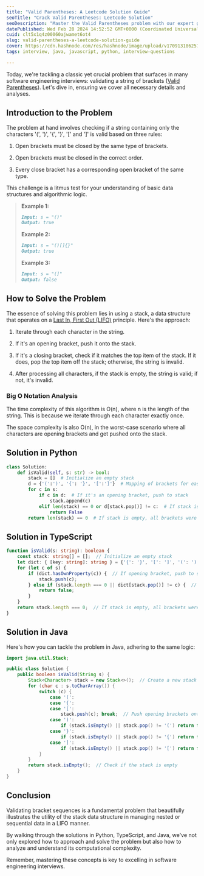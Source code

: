 ```yaml
---
title: "Valid Parentheses: A Leetcode Solution Guide"
seoTitle: "Crack Valid Parentheses: Leetcode Solution"
seoDescription: "Master the Valid Parentheses problem with our expert guide. Learn to solve it in Python, TypeScript, and Java with detailed code explanations."
datePublished: Wed Feb 28 2024 14:52:52 GMT+0000 (Coordinated Universal Time)
cuid: clt5x1q4z00060ajwamet6ot4
slug: valid-parentheses-a-leetcode-solution-guide
cover: https://cdn.hashnode.com/res/hashnode/image/upload/v1709131862575/8b80d728-d1e3-4554-8f68-ff0f51011ab9.webp
tags: interview, java, javascript, python, interview-questions

---
```


Today, we're tackling a classic yet crucial problem that surfaces in many software engineering interviews: validating a string of brackets ([Valid Parentheses](https://leetcode.com/problems/valid-parentheses/description/)). Let's dive in, ensuring we cover all necessary details and analyses.

## Introduction to the Problem

The problem at hand involves checking if a string containing only the characters '(', ')', '{', '}', '\[' and '\]' is valid based on three rules:

1. Open brackets must be closed by the same type of brackets.
    
2. Open brackets must be closed in the correct order.
    
3. Every close bracket has a corresponding open bracket of the same type.
    

This challenge is a litmus test for your understanding of basic data structures and algorithmic logic.

> **Example 1:**
> 
> ```markdown
> Input: s = "()"
> Output: true
> ```
> 
> **Example 2:**
> 
> ```markdown
> Input: s = "()[]{}"
> Output: true
> ```
> 
> **Example 3:**
> 
> ```markdown
> Input: s = "(]"
> Output: false
> ```

## How to Solve the Problem

The essence of solving this problem lies in using a stack, a data structure that operates on a [Last In, First Out (LIFO)](https://www.geeksforgeeks.org/lifo-last-in-first-out-approach-in-programming/) principle. Here's the approach:

1. Iterate through each character in the string.
    
2. If it's an opening bracket, push it onto the stack.
    
3. If it's a closing bracket, check if it matches the top item of the stack. If it does, pop the top item off the stack; otherwise, the string is invalid.
    
4. After processing all characters, if the stack is empty, the string is valid; if not, it's invalid.
    

### Big O Notation Analysis

The time complexity of this algorithm is O(n), where n is the length of the string. This is because we iterate through each character exactly once.

The space complexity is also O(n), in the worst-case scenario where all characters are opening brackets and get pushed onto the stack.

## Solution in Python

```python
class Solution:
    def isValid(self, s: str) -> bool:
        stack = []  # Initialize an empty stack
        d = {'(':')', '{': '}', '[':']'}  # Mapping of brackets for easy lookup
        for c in s:
            if c in d:  # If it's an opening bracket, push to stack
                stack.append(c)
            elif len(stack) == 0 or d[stack.pop()] != c:  # If stack is empty or brackets don't match, return False
                return False
        return len(stack) == 0  # If stack is empty, all brackets were properly closed
```

## Solution in TypeScript

```typescript
function isValid(s: string): boolean {
    const stack: string[] = [];  // Initialize an empty stack
    let dict: { [key: string]: string } = {'{': '}', '[': ']', '(': ')'};  // Mapping of brackets
    for (let c of s) {
        if (dict.hasOwnProperty(c)) {  // If opening bracket, push to stack
            stack.push(c);
        } else if (stack.length === 0 || dict[stack.pop()] != c) {  // If stack is empty or brackets don't match, return False
            return false;
        }
    }
    return stack.length === 0;  // If stack is empty, all brackets were properly closed
}
```

## Solution in Java

Here's how you can tackle the problem in Java, adhering to the same logic:

```java
import java.util.Stack;

public class Solution {
    public boolean isValid(String s) {
        Stack<Character> stack = new Stack<>();  // Create a new stack
        for (char c : s.toCharArray()) {
            switch (c) {
                case '(': 
                case '{': 
                case '[': 
                    stack.push(c); break;  // Push opening brackets onto the stack
                case ')': 
                    if (stack.isEmpty() || stack.pop() != '(') return false; break;  // Check for matching brackets
                case '}': 
                    if (stack.isEmpty() || stack.pop() != '{') return false; break;
                case ']': 
                    if (stack.isEmpty() || stack.pop() != '[') return false; break;
            }
        }
        return stack.isEmpty();  // Check if the stack is empty
    }
}
```

## Conclusion

Validating bracket sequences is a fundamental problem that beautifully illustrates the utility of the stack data structure in managing nested or sequential data in a LIFO manner.

By walking through the solutions in Python, TypeScript, and Java, we've not only explored how to approach and solve the problem but also how to analyze and understand its computational complexity.

Remember, mastering these concepts is key to excelling in software engineering interviews.
